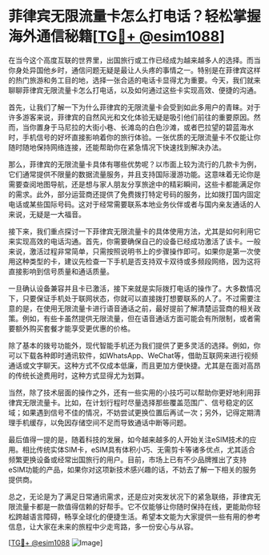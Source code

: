 # 菲律宾无限流量卡怎么打电话？轻松掌握海外通信秘籍[[TG💪+ @esim1088](https://t.me/s/esim1088)]

在当今这个高度互联的世界里，出国旅行或工作已经成为越来越多人的选择。而当你身处异国他乡时，通信问题无疑是最让人头疼的事情之一。特别是在菲律宾这样的热门旅游和务工目的地，选择一张合适的电话卡显得尤为重要。今天，我们就来聊聊菲律宾无限流量卡怎么打电话，以及如何通过这些卡实现高效、便捷的沟通。

首先，让我们了解一下为什么菲律宾的无限流量卡会受到如此多用户的青睐。对于许多游客来说，菲律宾的自然风光和文化体验无疑是吸引他们前往的重要原因。然而，当你置身于马尼拉的大街小巷、长滩岛的白色沙滩，或者巴拉望的碧蓝海水时，手机信号的好坏直接影响着你的旅行体验。一张优质的无限流量卡不仅能让你随时随地保持网络连接，还能帮助你在紧急情况下快速找到解决办法。

那么，菲律宾的无限流量卡具体有哪些优势呢？以市面上较为流行的几款卡为例，它们通常提供不限量的数据流量服务，并且支持国际漫游功能。这意味着无论你是需要查阅地图导航，还是想与家人朋友分享旅途中的精彩瞬间，这些卡都能满足你的需求。此外，部分运营商还提供了免费拨打特定号码的服务，比如拨打国内固定电话或某些国际号码。这对于经常需要联系本地业务伙伴或者与国内亲友通话的人来说，无疑是一大福音。

接下来，我们重点探讨一下菲律宾无限流量卡的具体使用方法，尤其是如何利用它来实现高效的电话沟通。首先，你需要确保自己的设备已经成功激活了该卡。一般来说，激活过程非常简单，只需按照说明书上的步骤操作即可。如果你是第一次使用这种类型的卡，建议先检查一下手机是否支持双卡双待或多频段网络，因为这将直接影响到信号质量和通话质量。

一旦确认设备兼容并且卡已激活，接下来就是实际拨打电话的操作了。大多数情况下，只要保证手机处于联网状态，你就可以直接拨打想要联系的人了。不过需要注意的是，在使用无限流量卡进行语音通话之前，最好提前了解清楚运营商的相关政策。例如，有些卡虽然提供无限流量，但在语音通话方面可能会有所限制，或者需要额外购买套餐才能享受更优惠的价格。

除了基本的拨号功能外，现代智能手机还为我们提供了更多灵活的选择。例如，你可以下载各种即时通讯软件，如WhatsApp、WeChat等，借助互联网来进行视频通话或文字聊天。这种方式不仅成本低廉，而且更加方便快捷。尤其是在面对高昂的传统长途费用时，这种方式显得尤为划算。

当然，除了技术层面的操作之外，还有一些实用的小技巧可以帮助你更好地利用菲律宾无限流量卡。比如，在计划行程时尽量选择那些覆盖范围广、信号稳定的区域；如果遇到信号不佳的情况，不妨尝试更换位置后再试一次；另外，记得定期清理手机缓存，以免因存储空间不足而导致通话中断等问题。

最后值得一提的是，随着科技的发展，如今越来越多的人开始关注eSIM技术的应用。相比传统实体SIM卡，eSIM具有体积小巧、无需剪卡等诸多优点，尤其适合频繁更换设备或经常出国旅行的用户。目前，市场上已有不少品牌推出了支持eSIM功能的产品，如果你对这项新技术感兴趣的话，不妨去了解一下相关的服务提供商。

总之，无论是为了满足日常通讯需求，还是应对突发状况下的紧急联络，菲律宾无限流量卡都是一款值得信赖的好帮手。它不仅能够让你随时保持在线，更能助你轻松跨越语言障碍，畅享全球化的便捷生活。希望本文能为大家提供一些有用的参考信息，让大家在未来的旅程中少走弯路，多一份安心与从容。

[[TG💪+ @esim1088](https://t.me/s/esim1088) ![Image](https://i.postimg.cc/4NQfJmqS/Snipaste-2025-05-13-00-14-12.png)]